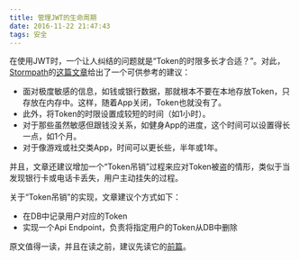 ```yaml
---
title: 管理JWT的生命周期
date: 2016-11-22 21:47:43
tags: 安全
---
```


在使用JWT时，一个让人纠结的问题就是“Token的时限多长才合适？”。对此，[Stormpath](https://stormpath.com/)的[这篇文章](https://stormpath.com/blog/manage-authentication-lifecycle-mobile)给出了一个可供参考的建议：
- 面对极度敏感的信息，如钱或银行数据，那就根本不要在本地存放Token，只存放在内存中。这样，随着App关闭，Token也就没有了。
- 此外，将Token的时限设置成较短的时间（如1小时）。
- 对于那些虽然敏感但跟钱没关系，如健身App的进度，这个时间可以设置得长一点，如1个月。
- 对于像游戏或社交类App，时间可以更长些，半年或1年。

并且，文章还建议增加一个“Token吊销”过程来应对Token被盗的情形，类似于当发现银行卡或电话卡丢失，用户主动挂失的过程。

关于“Token吊销”的实现，文章建议个方式如下：
- 在DB中记录用户对应的Token
- 实现一个Api Endpoint，负责将指定用户的Token从DB中删除

原文值得一读，并且在读之前，建议先读它的[前篇](https://stormpath.com/blog/the-ultimate-guide-to-mobile-api-security)。
